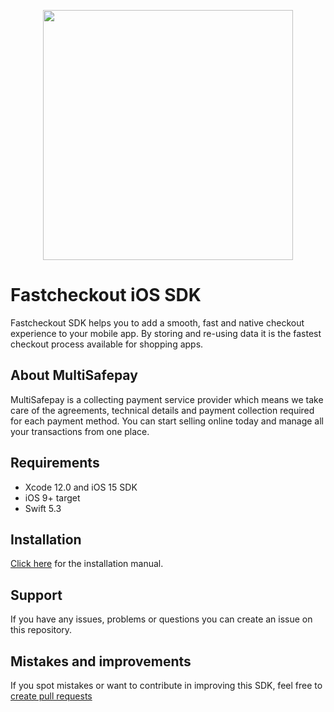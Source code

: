 <p align="center">
  <img src="https://www.multisafepay.com/fileadmin/template/img/multisafepay-logo.svg" width="400px" position="center">
</p>

# Fastcheckout iOS SDK
Fastcheckout SDK helps you to add a smooth, fast and native checkout experience to your mobile app. 
By storing and re-using data it is the fastest checkout process available for shopping apps.
## About MultiSafepay ##
MultiSafepay is a collecting payment service provider which means we take care of the agreements, technical details and payment collection required for each payment method. You can start selling online today and manage all your transactions from one place.
## Requirements
- Xcode 12.0 and iOS 15 SDK
- iOS 9+ target
- Swift 5.3
## Installation
[Click here](https://docs.multisafepay.com/integrations/fastcheckout-ios/manual/) for the installation manual.
## Support
If you have any issues, problems or questions you can create an issue on this repository.

## Mistakes and improvements 
If you spot mistakes or want to contribute in improving this SDK, feel free to [create pull requests](https://github.com/MultiSafepay/fastcheckout-ios-sdk/pulls)
